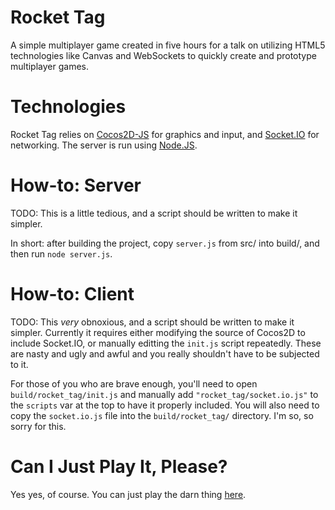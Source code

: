 Rocket Tag
===========
A simple multiplayer game created in five hours for a talk on utilizing HTML5 technologies like Canvas and WebSockets to quickly create and prototype multiplayer games.

Technologies
=============
Rocket Tag relies on [Cocos2D-JS](https://github.com/RyanWilliams/cocos2d-javascript) for graphics and input, and [Socket.IO](http://socket.io/) for networking. The server is run using [Node.JS](http://nodejs.org/).

How-to: Server
===============
TODO: This is a little tedious, and a script should be written to make it simpler.

In short: after building the project, copy `server.js` from src/ into build/, and then run `node server.js`.

How-to: Client
===============
TODO: This _very_ obnoxious, and a script should be written to make it simpler. Currently it requires either modifying the source of Cocos2D to include Socket.IO, or manually editting the `init.js` script repeatedly. These are nasty and ugly and awful and you really shouldn't have to be subjected to it.

For those of you who are brave enough, you'll need to open `build/rocket_tag/init.js` and manually add `"rocket_tag/socket.io.js"` to the `scripts` var at the top to have it properly included. You will also need to copy the `socket.io.js` file into the `build/rocket_tag/` directory. I'm so, so sorry for this.

Can I Just Play It, Please?
============================
Yes yes, of course. You can just play the darn thing [here](http://www.stephenwhitmore.com/UWGDC/game/).
